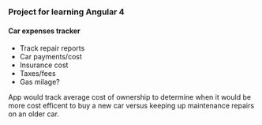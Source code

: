 ### Project for learning Angular 4
#### Car expenses tracker
- Track repair reports
- Car payments/cost
- Insurance cost
- Taxes/fees
- Gas milage?

App would track average cost of ownership to determine when it would be more cost efficent to buy a new car versus keeping up maintenance repairs on an older car.